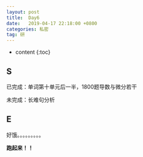 ```yaml
---
layout: post
title:  Day6
date:   2019-04-17 22:18:00 +0800
categories: 私密
tag: 研
---
```


* content
{:toc}


S
--------------------------


已完成：单词第十单元后一半，1800题导数与微分若干


未完成：长难句分析


E
----------------------------


好饿。。。。。。。。。


**跑起来！！**



